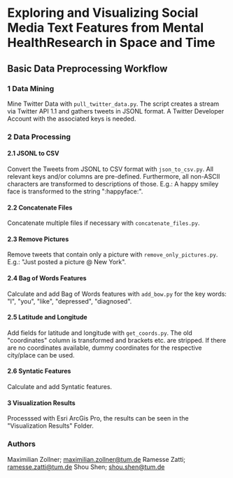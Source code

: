 # Exploring and Visualizing Social Media Text Features from Mental HealthResearch in Space and Time
## Basic Data Preprocessing Workflow
### 1 Data Mining
Mine Twitter Data with `pull_twitter_data.py`. The script creates a stream via Twitter API 1.1 and gathers tweets in 
JSONL format.
A Twitter Developer Account with the associated keys is needed.

### 2 Data Processing
#### 2.1 JSONL to CSV
Convert the Tweets from JSONL to CSV format with `json_to_csv.py`. All relevant keys and/or columns are pre-defined. 
Furthermore, all non-ASCII characters are transformed to descriptions of those. E.g.: A happy smiley face is transformed
to the string
":happyface:".

#### 2.2 Concatenate Files
Concatenate multiple files if necessary with `concatenate_files.py`.

#### 2.3 Remove Pictures
Remove tweets that contain only a picture with `remove_only_pictures.py`. E.g.: "Just posted a picture @ New York".

#### 2.4 Bag of Words Features
Calculate and add Bag of Words features with `add_bow.py` for the key words: "I", "you", "like", "depressed", 
"diagnosed".

#### 2.5 Latitude and Longitude
Add fields for latitude and longitude with `get_coords.py`. The old "coordinates" column is transformed and brackets 
etc. are stripped. If there are no coordinates available, dummy coordinates for the respective city/place can be used.

#### 2.6 Syntatic Features
Calculate and add Syntatic features.

#### 3 Visualization Results
Processsed with Esri ArcGis Pro, the results can be seen in the "Visualization Results" Folder. 

### Authors
Maximilian Zollner; maximilian.zollner@tum.de
Ramesse Zatti; ramesse.zatti@tum.de
Shou Shen; shou.shen@tum.de
